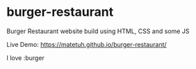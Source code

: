 # burger-restaurant

Burger Restaurant website build using HTML, CSS and some JS

Live Demo: https://matetuh.github.io/burger-restaurant/

I love :burger

